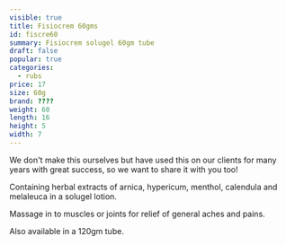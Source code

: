 ```yaml
---
visible: true
title: Fisiocrem 60gms
id: fiscre60
summary: Fisiocrem solugel 60gm tube
draft: false
popular: true
categories:
  - rubs
price: 17
size: 60g
brand: ????
weight: 60
length: 16
height: 5
width: 7
---
```

We don't make this ourselves but have used this on our clients for many years with great success, so we want to share it with you too!

Containing herbal extracts of arnica, hypericum, menthol, calendula and melaleuca in a solugel lotion.

Massage in to muscles or joints for relief of general aches and pains. 

Also available in a 120gm tube.